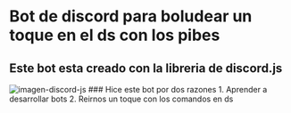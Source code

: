# Bot de discord para boludear un toque en el ds con los pibes
## Este bot esta creado con la libreria de discord.js
<img src="https://discordjs.guide/meta-image.png" alt="imagen-discord-js">
### Hice este bot por dos razones
1. Aprender a desarrollar bots
2. Reirnos un toque con los comandos en ds
